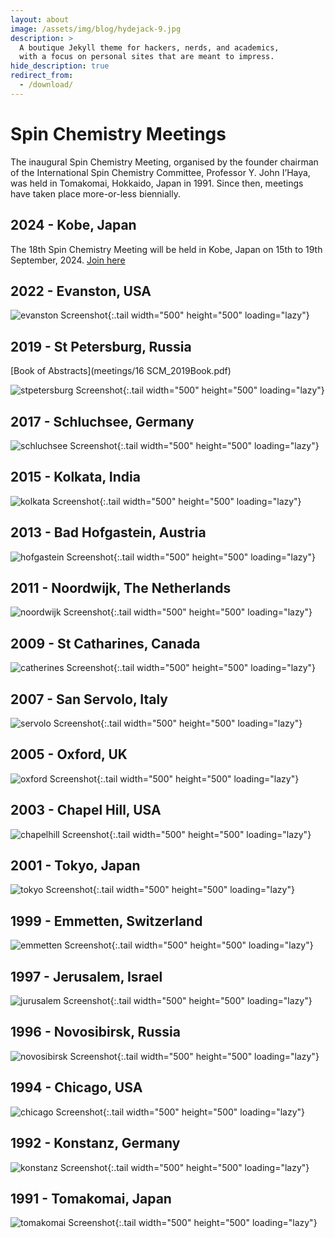 ```yaml
---
layout: about
image: /assets/img/blog/hydejack-9.jpg
description: >
  A boutique Jekyll theme for hackers, nerds, and academics,
  with a focus on personal sites that are meant to impress.
hide_description: true
redirect_from:
  - /download/
---
```


# Spin Chemistry Meetings

The inaugural Spin Chemistry Meeting, organised by the founder chairman of the 
International Spin Chemistry Committee, Professor Y. John I’Haya, was held in 
Tomakomai, Hokkaido, Japan in 1991. Since then, meetings have taken place more-or-less biennially.

## 2024 - Kobe, Japan

The 18th Spin Chemistry Meeting will be held in Kobe, Japan on 15th to 19th September, 2024.
[Join here](https://sites.google.com/gsuite.kobe-u.ac.jp/scm2024/home?authuser=0)

## 2022 - Evanston, USA



![evanston Screenshot](assets/img/meetings/SCM_2022.jpg){:.tail width="500" height="500" loading="lazy"}

## 2019 - St Petersburg, Russia

[Book of Abstracts](meetings/16 SCM_2019Book.pdf)

![stpetersburg Screenshot](assets/img/meetings/SCM_2019.jpg){:.tail width="500" height="500" loading="lazy"}

## 2017 - Schluchsee, Germany

![schluchsee Screenshot](assets/img/meetings/SCM_2017.jpg){:.tail width="500" height="500" loading="lazy"}


## 2015 - Kolkata, India

![kolkata Screenshot](assets/img/meetings/SCM_2015.jpg){:.tail width="500" height="500" loading="lazy"}


## 2013 - Bad Hofgastein, Austria

![hofgastein Screenshot](assets/img/meetings/SCM_2013.jpg){:.tail width="500" height="500" loading="lazy"}


## 2011 - Noordwijk, The Netherlands

![noordwijk Screenshot](assets/img/meetings/SCM_2011.jpg){:.tail width="500" height="500" loading="lazy"}


## 2009 - St Catharines, Canada

![catherines Screenshot](assets/img/meetings/SCM_2009.jpg){:.tail width="500" height="500" loading="lazy"}


## 2007 - San Servolo, Italy

![servolo Screenshot](assets/img/meetings/SCM_2007.jpg){:.tail width="500" height="500" loading="lazy"}


## 2005 - Oxford, UK

![oxford Screenshot](assets/img/meetings/SCM_2005.jpg){:.tail width="500" height="500" loading="lazy"}


## 2003 - Chapel Hill, USA

![chapelhill Screenshot](assets/img/meetings/SCM_2003.jpg){:.tail width="500" height="500" loading="lazy"}


## 2001 - Tokyo, Japan

![tokyo Screenshot](assets/img/meetings/SCM_2001.jpg){:.tail width="500" height="500" loading="lazy"}


## 1999 - Emmetten, Switzerland

![emmetten Screenshot](assets/img/meetings/SCM_1999.jpg){:.tail width="500" height="500" loading="lazy"}


## 1997 - Jerusalem, Israel

![jurusalem Screenshot](assets/img/meetings/SCM_1997.jpg){:.tail width="500" height="500" loading="lazy"}


## 1996 - Novosibirsk, Russia

![novosibirsk Screenshot](assets/img/meetings/SCM_1996.jpg){:.tail width="500" height="500" loading="lazy"}


## 1994 - Chicago, USA

![chicago Screenshot](assets/img/meetings/SCM_1994.jpg){:.tail width="500" height="500" loading="lazy"}


## 1992 - Konstanz, Germany

![konstanz Screenshot](assets/img/meetings/SCM_1992.jpg){:.tail width="500" height="500" loading="lazy"}


## 1991 - Tomakomai, Japan

![tomakomai Screenshot](assets/img/meetings/SCM_1991.jpg){:.tail width="500" height="500" loading="lazy"}

